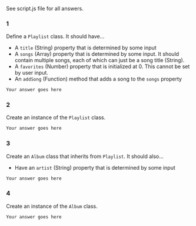 See script.js file for all answers.


### 1

Define a `Playlist` class. It should have...
- A `title` (String) property that is determined by some input
- A `songs` (Array) property that is determined by some input. It should contain multiple songs, each of which can just be a song title (String).
- A `favorites` (Number) property that is initialized at 0. This cannot be set by user input.
- An `addSong` (Function) method that adds a song to the `songs` property

```js
Your answer goes here
```

### 2

Create an instance of the `Playlist` class.

```js
Your answer goes here
```

### 3

Create an `Album` class that inherits from `Playlist`. It should also...
- Have an `artist` (String) property that is determined by some input

```js
Your answer goes here
```

### 4

Create an instance of the `Album` class.

```js
Your answer goes here
```
